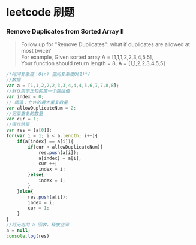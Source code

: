 # leetcode 刷题

### Remove Duplicates from Sorted Array II
> Follow up for "Remove Duplicates": what if duplicates are allowed at most twice?  
> For example, Given sorted array A = [1,1,1,2,2,3,4,5,5],  
> Your function should return length = 8, A = [1,1,2,2,3,4,5,5]  

```javascript
/*时间复杂度：O(n) 空间复杂度O(1)*/
//数据
var a = [1,1,2,2,2,3,3,4,4,4,5,6,7,7,8,8];
//默认用于比较的第一个数组值
var index = 0;
// 阈值：允许的最大重复数量
var allowDuplicateNum = 2;
//记录重复的数量
var cur = 1;
//保存结果
var res = [a[0]];
for(var i = 1; i < a.length; i++){
    if(a[index] == a[i]){
        if(cur < allowDuplicateNum){
            res.push(a[i]);
            a[index] = a[i];
            cur ++;
            index = i;
        }else{
            index = i;
        }
    }else{
        res.push(a[i]);
        index = i;
        cur = 1;
    }
}
//将无用的 a 回收，释放空间
a = null;
console.log(res)
```
